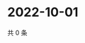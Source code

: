# 2022-10-01

共 0 条

<!-- BEGIN WEIBO -->
<!-- 最后更新时间 Sat Oct 01 2022 21:32:26 GMT+0800 (China Standard Time) -->

<!-- END WEIBO -->

